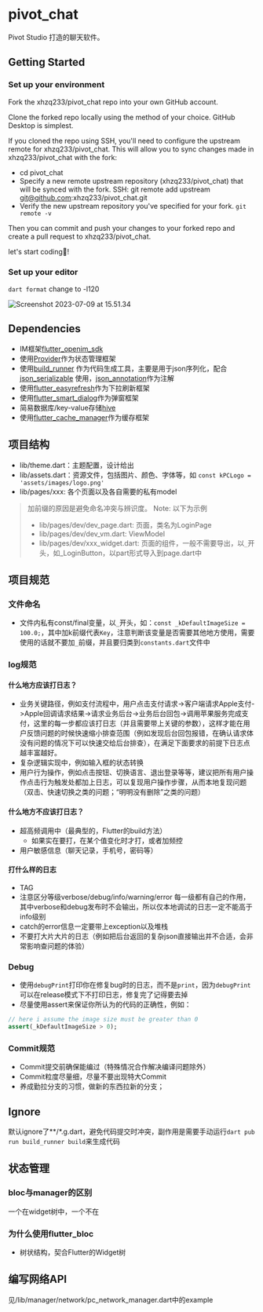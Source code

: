 # pivot_chat

Pivot Studio 打造的聊天软件。

## Getting Started

### Set up your environment

Fork the xhzq233/pivot_chat repo into your own GitHub account.

Clone the forked repo locally using the method of your choice. GitHub Desktop is simplest.

If you cloned the repo using SSH, you'll need to configure the upstream remote for xhzq233/pivot_chat. This will allow you to sync changes made in xhzq233/pivot_chat with the fork:

- cd pivot_chat
- Specify a new remote upstream repository (xhzq233/pivot_chat) that will be synced with the fork.
  SSH: git remote add upstream git@github.com:xhzq233/pivot_chat.git
- Verify the new upstream repository you've specified for your fork.
  `git remote -v`

Then you can commit and push your changes to your forked repo and create a pull request to xhzq233/pivot_chat.

let's start coding🚀!

### Set up your editor

`dart format` change to -l120

![Screenshot 2023-07-09 at 15.51.34](README.assets/dart_line_length.png)

## Dependencies

- IM框架[flutter_openim_sdk](https://pub.dev/packages/flutter_openim_sdk)
- 使用[Provider](https://pub.dev/packages/provider)作为状态管理框架
- 使用[build_runner](https://pub.dev/packages/build_runner)
  作为代码生成工具，主要是用于json序列化，配合[json_serializable](https://pub.dev/packages/json_serializable)
  使用，[json_annotation](https://pub.dev/packages/json_annotation)作为注解
- 使用[flutter_easyrefresh](https://pub.dev/packages/easy_refresh)作为下拉刷新框架
- 使用[flutter_smart_dialog](https://pub.dev/packages/flutter_smart_dialog)作为弹窗框架
- 简易数据库/key-value存储[hive](https://pub.dev/packages/hive)
- 使用[flutter_cache_manager](https://pub.dev/packages/flutter_cache_manager)作为缓存框架

## 项目结构

- lib/theme.dart：主题配置，设计给出
- lib/assets.dart：资源文件，包括图片、颜色、字体等，如
  `const kPCLogo = 'assets/images/logo.png'`
- lib/pages/xxx: 各个页面以及各自需要的私有model
> 加前缀的原因是避免命名冲突与辨识度。
> Note: 以下为示例
> - lib/pages/dev/dev_page.dart: 页面，类名为LoginPage
> - lib/pages/dev/dev_vm.dart: ViewModel
> - lib/pages/dev/xxx_widget.dart: 页面的组件，一般不需要导出，以`_`开头，如\_LoginButton，以part形式导入到page.dart中

## 项目规范

### 文件命名

- 文件内私有const/final变量，以`_`开头，如：`const _kDefaultImageSize = 100.0;`，其中加k前缀代表`Key`，注意判断该变量是否需要其他地方使用，需要使用的话就不要加`_`前缀，并且要归类到`constants.dart`文件中

### log规范

#### 什么地方应该打日志？

- 业务关键路径，例如支付流程中，用户点击支付请求->客户端请求Apple支付->Apple回调请求结果->请求业务后台->业务后台回包->调用苹果服务完成支付，这里的每一步都应该打日志（并且需要带上关键的参数），这样才能在用户反馈问题的时候快速缩小排查范围（例如发现后台回包报错，在确认请求体没有问题的情况下可以快速交给后台排查），在满足下面要求的前提下日志点越丰富越好。
- 复杂逻辑实现中，例如输入框的状态转换
- 用户行为操作，例如点击按钮、切换语言、退出登录等等，建议把所有用户操作点击行为触发处都加上日志，可以复现用户操作步骤，从而本地复现问题（双击、快速切换之类的问题；“明明没有删除”之类的问题）

#### 什么地方不应该打日志？

- 超高频调用中（最典型的，Flutter的build方法）
  - 如果实在要打，在某个值变化时才打，或者加频控
- 用户敏感信息（聊天记录，手机号，密码等）

#### 打什么样的日志

- TAG
- 注意区分等级verbose/debug/info/warning/error 每一级都有自己的作用，其中verbose和debug发布时不会输出，所以仅本地调试的日志一定不能高于info级别
- catch的error信息一定要带上exception以及堆栈
- 不要打大片大片的日志（例如把后台返回的复杂json直接输出并不合适，会非常影响查问题的体验）

### Debug

- 使用`debugPrint`打印你在修复bug时的日志，而不是`print`，因为`debugPrint`可以在release模式下不打印日志，修复完了记得要去掉
- 尽量使用assert来保证你所认为的代码的正确性，例如：

```dart
// here i assume the image size must be greater than 0
assert(_kDefaultImageSize > 0);
```

### Commit规范

- Commit提交前确保能编过（特殊情况合作解决编译问题除外）
- Commit粒度尽量细，尽量不要出现特大Commit
- 养成勤拉分支的习惯，做新的东西拉新的分支；

## Ignore

默认ignore了**/*.g.dart，避免代码提交时冲突，副作用是需要手动运行`dart pub run build_runner build`来生成代码

## 状态管理

### bloc与manager的区别

一个在widget树中，一个不在

### 为什么使用flutter_bloc

- 树状结构，契合Flutter的Widget树

## 编写网络API

见/lib/manager/network/pc_network_manager.dart中的example
